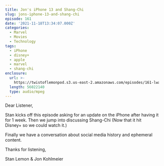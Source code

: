 ```yaml
---
title: Jon's iPhone 13 and Shang-Chi
slug: jons-iphone-13-and-shang-chi
episode: 161
date: '2021-11-18T13:34:07.000Z'
categories:
  - Marvel
  - Movies
  - Technology
tags:
  - iPhone
  - disney+
  - apple
  - marvel
  - shang-chi
enclosure:
  url: >-
    https://twistoflemonpod.s3.us-east-2.amazonaws.com/episodes/161-lwatol-20211118.mp3
  length: 56022140
  type: audio/mpeg
---
```


Dear Listener,

Stan kicks off this episode asking for an update on the iPhone after having it for 1 week. Then we jump into discussing Shang-Chi (Now that it hit Disney+ so we could watch it.)

Finally we have a conversation about social media history and ephemeral content.

Thanks for listening,

Stan Lemon & Jon Kohlmeier
